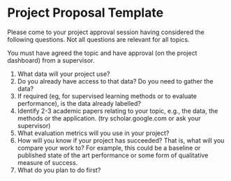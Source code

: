 # Project Proposal Template

Please come to your project approval session having considered the following questions. Not all questions are relevant for all topics.

You must have agreed the topic and have approval (on the project dashboard) from a supervisor.

1. What data will your project use?
2. Do you already have access to that data? Do you need to gather the data?
3. If required (eg, for supervised learning methods or to evaluate performance), is the data already labelled?
4. Identify 2-3 academic papers relating to your topic, e.g., the data, the methods or the application. (try scholar.google.com or ask your supervisor)
5. What evaluation metrics will you use in your project?
6. How will you know if your project has succeeded? That is, what will you compare your work to? For example, this could be a baseline or published state of the art performance or some form of qualitative measure of success.
7. What do you plan to do first?
